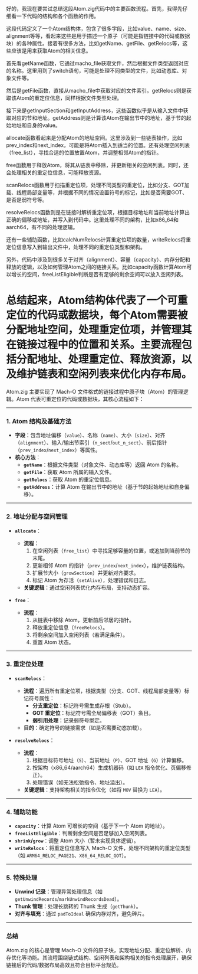 好的，我现在要尝试总结这段Atom.zig代码中的主要函数流程。首先，我得先仔细看一下代码的结构和各个函数的作用。

这段代码定义了一个Atom结构体，包含了很多字段，比如value、name、size、alignment等等，看起来这些是用于描述一个原子（可能是指链接中的代码或数据块）的各种属性。接着有很多方法，比如getName、getFile、getRelocs等，这些应该是用来获取Atom的相关信息。

首先看getName函数，它通过macho_file获取文件，然后根据文件类型返回对应的名称。这里用到了switch语句，可能是处理不同类型的文件，比如动态库、对象文件等。

然后是getFile函数，直接从macho_file中获取对应的文件索引。getRelocs则是获取该Atom的重定位信息，同样根据文件类型处理。

接下来是getInputSection和getInputAddress，这些函数似乎是从输入文件中获取对应的节和地址。getAddress则是计算该Atom在输出节中的地址，基于节的起始地址和自身的value。

allocate函数看起来是分配Atom的地址空间。这里涉及到一些链表操作，比如prev_index和next_index，可能是将Atom插入到适当的位置。还有处理空闲列表（free_list），寻找合适的位置放置Atom，并调整相邻Atom的指针。

free函数用于释放Atom，将其从链表中移除，并更新相关的空闲列表。同时，还会处理相关的重定位信息，可能释放资源。

scanRelocs函数用于扫描重定位项，处理不同类型的重定位，比如分支、GOT加载、线程局部变量等，并根据不同的情况设置符号的标记，比如是否需要GOT、是否是弱符号等。

resolveRelocs函数则是在链接时解析重定位项，根据目标地址和当前地址计算出正确的偏移或地址，并写入到代码中。这里处理不同的架构，比如x86_64和aarch64，有不同的处理逻辑。

还有一些辅助函数，比如calcNumRelocs计算重定位项的数量，writeRelocs将重定位信息写入到输出文件中，处理不同的重定位类型和架构。

另外，代码中涉及到很多关于对齐（alignment）、容量（capacity）、内存分配和释放的逻辑，以及如何管理Atom之间的链接关系。比如capacity函数计算Atom可以增长的空间，freeListEligible判断是否有足够的剩余空间可以放入空闲列表。

总结起来，Atom结构体代表了一个可重定位的代码或数据块，每个Atom需要被分配地址空间，处理重定位项，并管理其在链接过程中的位置和关系。主要流程包括分配地址、处理重定位、释放资源，以及维护链表和空闲列表来优化内存布局。
================================================
Atom.zig 主要实现了 Mach-O 文件格式的链接过程中原子块（Atom）的管理逻辑。Atom 代表可重定位的代码或数据块，其核心流程如下：

---

### **1. Atom 结构及基础方法**
- **字段**：包含地址偏移（`value`）、名称（`name`）、大小（`size`）、对齐（`alignment`）、输入/输出节索引（`n_sect`/`out_n_sect`）、前后指针（`prev_index`/`next_index`）等属性。
- **核心方法**：
  - **`getName`**：根据文件类型（对象文件、动态库等）返回 Atom 的名称。
  - **`getFile`**：获取 Atom 所属的输入文件。
  - **`getRelocs`**：获取 Atom 的重定位信息。
  - **`getAddress`**：计算 Atom 在输出节中的地址（基于节的起始地址和自身偏移）。

---

### **2. 地址分配与空间管理**
- **`allocate`**：  
  - **流程**：  
    1. 在空闲列表（`free_list`）中寻找足够容量的位置，或追加到当前节的末尾。  
    2. 更新相邻 Atom 的指针（`prev_index`/`next_index`），维护链表结构。  
    3. 扩展节大小（`growSection`）并更新对齐要求。  
    4. 标记 Atom 为存活（`setAlive`），处理错误和日志。  
  - **关键逻辑**：通过空闲列表优化内存布局，支持动态扩容。

- **`free`**：  
  - **流程**：  
    1. 从链表中移除 Atom，更新前后邻居的指针。  
    2. 释放重定位信息（`freeRelocs`）。  
    3. 将剩余空间加入空闲列表（若满足条件）。  
    4. 重置 Atom 状态。

---

### **3. 重定位处理**
- **`scanRelocs`**：  
  - **流程**：遍历所有重定位项，根据类型（分支、GOT、线程局部变量等）标记符号属性：  
    - **分支重定位**：标记符号需生成存根（Stub）。  
    - **GOT 重定位**：标记符号需全局偏移表（GOT）条目。  
    - **弱引用处理**：记录弱符号绑定。  
  - **目的**：确定符号的链接需求（如是否需要动态加载）。

- **`resolveRelocs`**：  
  - **流程**：  
    1. 根据目标符号地址（`S`）、当前地址（`P`）、GOT 地址（`G`）计算偏移。  
    2. 按架构（x86_64/aarch64）生成机器码（如 `LEA` 指令优化、页偏移修正）。  
    3. 处理错误（如无法松弛指令、地址溢出）。  
  - **关键逻辑**：支持架构相关的指令优化（如将 `MOV` 替换为 `LEA`）。

---

### **4. 辅助功能**
- **`capacity`**：计算 Atom 可增长的空间（基于下一个 Atom 的地址）。  
- **`freeListEligible`**：判断剩余空间是否足够加入空闲列表。  
- **`shrink`/`grow`**：调整 Atom 大小（暂未实现具体逻辑）。  
- **`writeRelocs`**：将重定位信息写入 Mach-O 文件，处理不同架构的重定位类型（如 `ARM64_RELOC_PAGE21`、`X86_64_RELOC_GOT`）。

---

### **5. 特殊处理**
- **Unwind 记录**：管理异常处理信息（如 `getUnwindRecords`/`markUnwindRecordsDead`）。  
- **Thunk 管理**：处理长跳转的 Thunk 生成（`getThunk`）。  
- **对齐与填充**：通过 `padToIdeal` 确保内存对齐，避免碎片。

---

### **总结**
Atom.zig 的核心是管理 Mach-O 文件的原子块，实现地址分配、重定位解析、内存优化等功能。其流程围绕链式结构、空闲列表和架构相关的指令处理展开，确保链接后的代码/数据布局高效且符合目标平台规范。